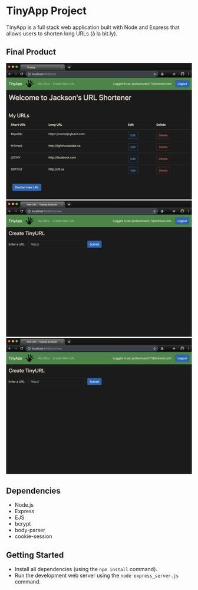 # TinyApp Project

TinyApp is a full stack web application built with Node and Express that allows users to shorten long URLs (à la bit.ly).

## Final Product

!["Screenshot of URLs Dashboard Page"](https://github.com/JacksonStark/tinyapp/blob/master/docs/urls-page.jpg?raw=true)
!["Screenshot of Create New URL Page"](https://github.com/JacksonStark/tinyapp/blob/master/docs/create-url-page.jpg?raw=true)
!["Screenshot of Redirection Page if not Logged In"](https://github.com/JacksonStark/tinyapp/blob/master/docs/create-url-page.jpg?raw=true)


## Dependencies

- Node.js
- Express
- EJS
- bcrypt
- body-parser
- cookie-session

## Getting Started

- Install all dependencies (using the `npm install` command).
- Run the development web server using the `node express_server.js` command.